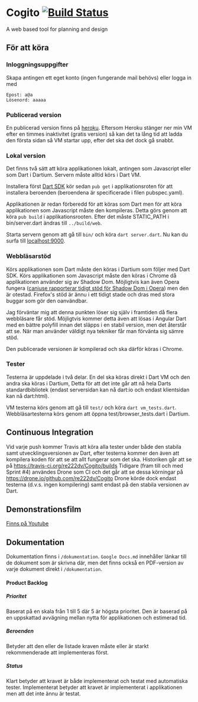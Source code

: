 Cogito [![Build Status](https://travis-ci.org/re222dv/Cogito.svg?branch=master)](https://travis-ci.org/re222dv/Cogito)
======

A web based tool for planning and design

## För att köra
### Inloggningsuppgifter
Skapa antingen ett eget konto (ingen fungerande mail behövs) eller logga in med

    Epost: a@a
    Lösenord: aaaaa

### Publicerad version
En publicerad version finns på [heroku](http://re222dv-cogito.herokuapp.com/). Eftersom Heroku
stänger ner min VM efter en timmes inaktivitet (gratis version) så kan det ta lång tid att ladda
den första sidan så VM startar upp, efter det ska det dock gå snabbt.

### Lokal version
Det finns två sätt att köra applikationen lokalt, antingen som Javascript eller som Dart i Dartium.
Servern måste alltid körs i Dart VM.

Installera först [Dart SDK](https://www.dartlang.org/tools/download.html) kör sedan `pub get` i
applikationsroten för att installera beroenden (beroendena är specificerade i filen pubspec.yaml).

Applikationen är redan förberedd för att köras som Dart men för att köra applikationen som Javascript
måste den kompileras. Detta görs genom att köra `pub build` i applikationsrooten. Efter det måste
STATIC_PATH i bin/server.dart ändras till `../build/web`.

Starta servern genom att gå till `bin/` och köra `dart server.dart`. Nu kan du surfa till
[localhost:9000](http://localhost:9000). 

### Webbläsarstöd
Körs applikationen som Dart måste den köras i Dartium som följer med Dart SDK.
Körs applikationen som Javascript måste den köras i Chrome då applikationen använder sig av Shadow Dom.
Möjligtvis kan även Opera fungera ([caniuse rapporterar tidigt stöd för Shadow Dom i Opera](http://caniuse.com/shadowdom)) men den är
otestad. Firefox's stöd är ännu i ett tidigt stade och dras med stora buggar som gör den oanvändbar.

Jag förväntar mig att denna punkten löser sig själv i framtiden då flera webbläsare får stöd. Möjligtvis
kommer detta även att lösas i Angular Dart med en bättre polyfill innan det släpps i en stabil version,
men det återstår att se. När man använder väldigt nya tekniker får man förvänta sig sämre stöd.

Den publicerade versionen är kompilerad och ska därför köras i Chrome.

### Tester
Testerna är uppdelade i två delar. En del ska köras direkt i Dart VM och den andra ska köras i Dartium,
Detta för att det inte går att nå hela Darts standardbibliotek (endast serversidan kan nå dart:io och
endast klientsidan kan nå dart:html).

VM testerna körs genom att gå till `test/` och köra `dart vm_tests.dart`. Webbläsartesterna körs genom
att öppna test/browser_tests.dart i Dartium.

## Continuous Integration
Vid varje push kommer Travis att köra alla tester under både den stabila samt utvecklingsversionen
av Dart, efter testerna kommer den även att kompilera koden för att se att allt fungerar som det ska.
Historiken går att se på https://travis-ci.org/re222dv/Cogito/builds
Tidigare (fram till och med Sprint #4) användes Drone som CI och det går att se dessa körningar på
https://drone.io/github.com/re222dv/Cogito
Drone körde dock endast testerna (d.v.s. ingen kompilering) samt endast på den stabila versionen av Dart.

## Demonstrationsfilm
[Finns på Youtube](http://youtu.be/XKqTwt-qIM0)

## Dokumentation
Dokumentation finns i `/dokumentation`.
`Google Docs.md` innehåller länkar till de dokument som är skrivna där, men det finns också en PDF-version
av varje dokument direkt i `/dokumentation`.

#### Product Backlog
##### Prioritet
Baserat på en skala från 1 till 5 där 5 är högsta prioritet. Den är baserad på en uppskattad avvägning
mellan nytta för applikationen och estimerad tid.

##### Beroenden
Betyder att den eller de listade kraven måste eller är starkt rekommenderade att implementeras först.

##### Status
Klart betyder att kravet är både implementerat och testat med automatiska tester.
Implementerat betyder att kravet är implementerat i applikationen men att det inte ännu är testat.
